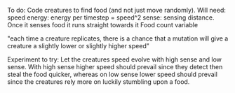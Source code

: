 To do:
Code creatures to find food (and not just move randomly). Will need:
    speed
    energy: energy per timestep = speed^2
    sense: sensing distance. Once it senses food it runs straight towards it
    Food count variable

"each time a creature replicates, there is a chance that a mutation will give a creature a slightly lower or slightly higher speed"

Experiment to try:
Let the creatures speed evolve with high sense and low sense. With high sense higher speed should prevail since they detect then steal the food quicker, whereas on low sense lower speed should prevail since the creatures rely more on luckily stumbling upon a food.
